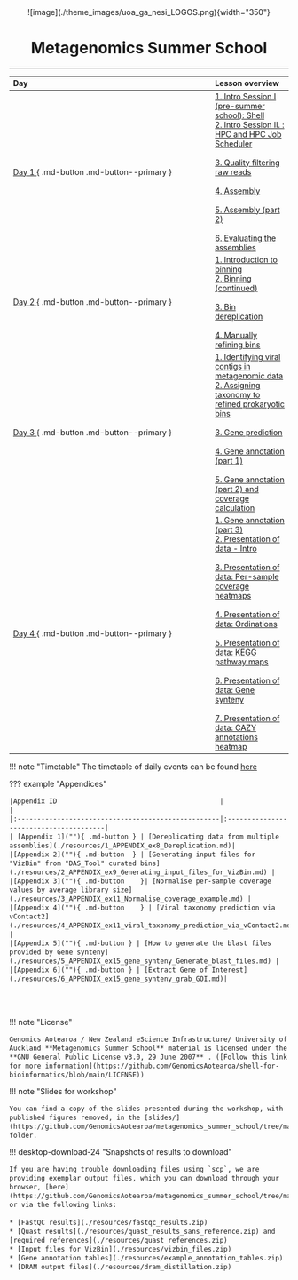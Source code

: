 <center>
![image](./theme_images/uoa_ga_nesi_LOGOS.png){width="350"}
</center>
<style>h1 {text-align: center;}</style>
<h1><b>Metagenomics Summer School</b></h1>




- - - 

|<div style="width:350px"> **Day**</div>                                         | **Lesson overview**                           | 
|:---------------------------------------------------|:---------------------------------------|
|[  Day 1  ](""){ .md-button .md-button--primary }   | [1. Intro Session I (pre-summer school): Shell ](./day1/ex1_bash_and_scheduler.md)<br>[2. Intro Session II. : HPC and HPC Job Scheduler](./day1/ex2_1_intro_to_scheduler.md)</br><br>[3. Quality filtering raw reads](./day1/ex2_quality_filtering.md)</br><br>[4. Assembly](./day1/ex3_assembly.md)</br><br>[5. Assembly (part 2)](./day1/ex4_assembly.md)</br><br>[6. Evaluating the assemblies](./day1/ex5_evaluating_assemblies.md)</br>                                       |
|[  Day 2  ](""){ .md-button .md-button--primary }   | [1. Introduction to binning](./day2/ex6_initial_binning.md)<br>[2. Binning (continued)](./day2/ex7_initial_binning.md)</br><br>[3. Bin dereplication](./day2/ex8_bin_dereplication.md)</br><br>[4. Manually refining bins](./day2/ex9_refining_bins.md)</br>                                        |
|[  Day 3  ](""){ .md-button .md-button--primary }   |[1. Identifying viral contigs in metagenomic data](./day3/ex10_viruses.md)<br>[2. Assigning taxonomy to refined prokaryotic bins](./day3/ex11_coverage_and_taxonomy.md)</br><br>[3. Gene prediction](./day3/ex12_gene_prediction.md)</br><br>[4. Gene annotation (part 1)](./day3/ex12_gene_prediction.md)</br><br>[5. Gene annotation (part 2) and coverage calculation](./day3/ex14_gene_annotation_part2.md)</br>                                     |
|[  Day 4  ](""){ .md-button .md-button--primary }   |[1. Gene annotation (part 3)](./day4/ex15_gene_annotation_part3.md)<br>[2. Presentation of data - Intro](./day4/ex16a_data_presentation_Intro.md)</br><br>[3. Presentation of data: Per-sample coverage heatmaps](./day4/ex16b_data_presentation_Coverage.md)</br><br>[4. Presentation of data: Ordinations](./day4/ex16c_OPTIONAL_data_presentation_Ordination.md)</br><br>[5. Presentation of data: KEGG pathway maps](./day4/ex16d_data_presentation_KEGG_pathways.md)</br><br>[6. Presentation of data: Gene synteny](./day4/ex16e_data_presentation_Gene_synteny.md)</br><br>[7. Presentation of data: CAZY annotations heatmap](./day4/ex16f_OPTIONAL_data_presentation_CAZy_annotations.md)</br>                                        |

!!! note "Timetable"
    The timetable of daily events can be found [here](https://github.com/GenomicsAotearoa/metagenomics_summer_school/blob/master/Timetable%20for%20MGSS%202022.md)

??? example "Appendices"

    |Appendix ID                                         |                        | 
    |:---------------------------------------------------|:---------------------------------------|
    | [Appendix 1](""){ .md-button } | [Dereplicating data from multiple assemblies](./resources/1_APPENDIX_ex8_Dereplication.md)|
    |[Appendix 2](""){ .md-button  } | [Generating input files for "VizBin" from "DAS_Tool" curated bins](./resources/2_APPENDIX_ex9_Generating_input_files_for_VizBin.md) |
    |[Appendix 3](""){ .md-button    }| [Normalise per-sample coverage values by average library size](./resources/3_APPENDIX_ex11_Normalise_coverage_example.md) |
    |[Appendix 4](""){ .md-button    } | [Viral taxonomy prediction via vContact2](./resources/4_APPENDIX_ex11_viral_taxonomy_prediction_via_vContact2.md) |
    |[Appendix 5](""){ .md-button } | [How to generate the blast files provided by Gene synteny](./resources/5_APPENDIX_ex15_gene_synteny_Generate_blast_files.md) |
    |[Appendix 6](""){ .md-button } | [Extract Gene of Interest](./resources/6_APPENDIX_ex15_gene_synteny_grab_GOI.md)|


<br>
<br>

!!! note "License"

    Genomics Aotearoa / New Zealand eScience Infrastructure/ University of Auckland **Metagenomics Summer School** material is licensed under the **GNU General Public License v3.0, 29 June 2007** . ([Follow this link for more information](https://github.com/GenomicsAotearoa/shell-for-bioinformatics/blob/main/LICENSE))

!!! note "Slides for workshop"

    You can find a copy of the slides presented during the workshop, with published figures removed, in the [slides/](https://github.com/GenomicsAotearoa/metagenomics_summer_school/tree/master/slides) folder.


!!! desktop-download-24 "Snapshots of results to download"

    If you are having trouble downloading files using `scp`, we are providing exemplar output files, which you can download through your browser, [here](https://github.com/GenomicsAotearoa/metagenomics_summer_school/tree/master/docs/resources), or via the following links: 
    
    * [FastQC results](./resources/fastqc_results.zip)
    * [Quast results](./resources/quast_results_sans_reference.zip) and [required references](./resources/quast_references.zip)
    * [Input files for VizBin](./resources/vizbin_files.zip)
    * [Gene annotation tables](./resources/example_annotation_tables.zip)
    * [DRAM output files](./resources/dram_distillation.zip)



